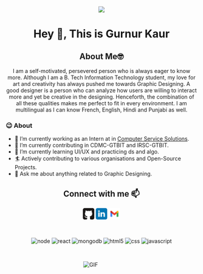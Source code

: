 <div align="center">
<img src="https://user-images.githubusercontent.com/42115530/92640221-9728ca00-f2fa-11ea-8994-c72b26e937de.gif" align="center"/>
</div>
<h1 align='center'>Hey 👋, This is Gurnur Kaur</h1>
<p align = 'center'> 
<h2 align='center'>About Me🤓</h2>
<p align='center'>I am a self-motivated, persevered person who is always eager to know more. Although I am a B. Tech Information Technology student, my love for art and creativity has always pushed me towards Graphic Designing. A good designer is a person who can analyze how users are willing to interact more and yet be creative in the designing. Henceforth, the combination of all these qualities makes me perfect to fit in every environment. I am multilingual as I can know French, English, Hindi and Punjabi as well.
<!--  <p align="left"> <img src="https://komarev.com/ghpvc/?username=simarpreetsingh-019" alt="simarpreetsingh-019" /> </p> -->

### 😉 About
- 🍎 I’m currently working as an Intern at in [Computer Service Solutions](https://www.computerservicesolutions.in/).
- 🔭 I’m currently contributing in CDMC-GTBIT and IRSC-GTBIT.
- 🌱 I’m currently learning UI/UX and practicing ds and algo. 
- 🏄‍ Actively contributing to various organisations and Open-Source Projects.
- 💬 Ask me about anything related to Graphic Designing.
</p><h2 align='center'>Connect with me  📫 </h2>
<p align = 'center'> 
 <a href = https://github.com/gurnur00 target='_blank'> <img src=https://github.com/edent/SuperTinyIcons/blob/master/images/svg/github.svg height='30' weight='30'/></a>
<a href = https://www.linkedin.com/in/gurnur-kaur-aa9a95189/ target='_blank'> <img src=https://github.com/edent/SuperTinyIcons/blob/master/images/svg/linkedin.svg height='30' weight='30'/></a> 
<!-- <a href =  target='_blank'> <img src=https://github.com/edent/SuperTinyIcons/blob/master/images/svg/medium.svg height='30' weight='30'/></a>  -->
<a href="https://mail.google.com/mail/u/0/?view=cm&fs=1&tf=1&to=gurnurkaur00@gmail.com" target="_blank"><img src=https://github.com/edent/SuperTinyIcons/blob/master/images/svg/gmail.svg height='30' weight='30'/></a>

 &emsp;
 
 <p align="center">
 <img src="https://img.icons8.com/color/452/nodejs.png" alt="node" width="40" height="40"/>
 <img src="https://upload.wikimedia.org/wikipedia/commons/thumb/a/a7/React-icon.svg/1280px-React-icon.svg.png" alt="react" width="40" height="40"/> 
 <img src="https://img.icons8.com/color/452/mongodb.png" alt="mongodb" width="40" height="40"/>
<img src="https://www.w3.org/html/logo/downloads/HTML5_1Color_Black.png" alt="html5" width="40" height="40"/>
 <img src="https://cdn1.iconfinder.com/data/icons/social-media-logos-7/64/css-3-512.png" alt="css" width="40" height="40"/>
 <img src="https://picosat.systems/wp-content/uploads/2016/03/js-logo.png" alt="javascript" width="40" height="40"/>
</p>

 &emsp;

<img align="right" height="250" width="300" alt="GIF" src="https://miro.medium.com/max/1360/1*IRGHmiGsa16stedQvIaZfw.gif" />






